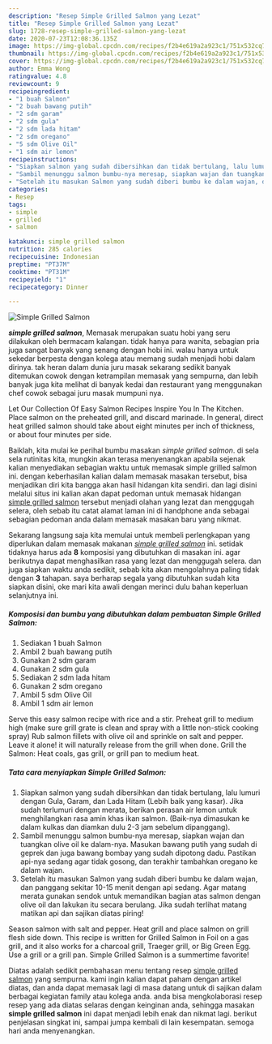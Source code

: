 ```yaml
---
description: "Resep Simple Grilled Salmon yang Lezat"
title: "Resep Simple Grilled Salmon yang Lezat"
slug: 1728-resep-simple-grilled-salmon-yang-lezat
date: 2020-07-23T12:08:36.135Z
image: https://img-global.cpcdn.com/recipes/f2b4e619a2a923c1/751x532cq70/simple-grilled-salmon-foto-resep-utama.jpg
thumbnail: https://img-global.cpcdn.com/recipes/f2b4e619a2a923c1/751x532cq70/simple-grilled-salmon-foto-resep-utama.jpg
cover: https://img-global.cpcdn.com/recipes/f2b4e619a2a923c1/751x532cq70/simple-grilled-salmon-foto-resep-utama.jpg
author: Emma Wong
ratingvalue: 4.8
reviewcount: 9
recipeingredient:
- "1 buah Salmon"
- "2 buah bawang putih"
- "2 sdm garam"
- "2 sdm gula"
- "2 sdm lada hitam"
- "2 sdm oregano"
- "5 sdm Olive Oil"
- "1 sdm air lemon"
recipeinstructions:
- "Siapkan salmon yang sudah dibersihkan dan tidak bertulang, lalu lumuri dengan Gula, Garam, dan Lada Hitam (Lebih baik yang kasar). Jika sudah terlumuri dengan merata, berikan perasan air lemon untuk menghilangkan rasa amin khas ikan salmon. (Baik-nya dimasukan ke dalam kulkas dan diamkan dulu 2-3 jam sebelum dipanggang)."
- "Sambil menunggu salmon bumbu-nya meresap, siapkan wajan dan tuangkan olive oil ke dalam-nya. Masukan bawang putih yang sudah di geprek dan juga bawang bombay yang sudah dipotong dadu. Pastikan api-nya sedang agar tidak gosong, dan terakhir tambahkan oregano ke dalam wajan."
- "Setelah itu masukan Salmon yang sudah diberi bumbu ke dalam wajan, dan panggang sekitar 10-15 menit dengan api sedang. Agar matang merata gunakan sendok untuk memandikan bagian atas salmon dengan olive oil dan lakukan itu secara berulang. Jika sudah terlihat matang matikan api dan sajikan diatas piring!"
categories:
- Resep
tags:
- simple
- grilled
- salmon

katakunci: simple grilled salmon 
nutrition: 285 calories
recipecuisine: Indonesian
preptime: "PT37M"
cooktime: "PT31M"
recipeyield: "1"
recipecategory: Dinner

---
```



![Simple Grilled Salmon](https://img-global.cpcdn.com/recipes/f2b4e619a2a923c1/751x532cq70/simple-grilled-salmon-foto-resep-utama.jpg)

<b><i>simple grilled salmon</i></b>, Memasak merupakan suatu hobi yang seru dilakukan oleh bermacam kalangan. tidak hanya para wanita, sebagian pria juga sangat banyak yang senang dengan hobi ini. walau hanya untuk sekedar berpesta dengan kolega atau memang sudah menjadi hobi dalam dirinya. tak heran dalam dunia juru masak sekarang sedikit banyak ditemukan cowok dengan ketrampilan memasak yang sempurna, dan lebih banyak juga kita melihat di banyak kedai dan restaurant yang menggunakan chef cowok sebagai juru masak mumpuni nya.

Let Our Collection Of Easy Salmon Recipes Inspire You In The Kitchen. Place salmon on the preheated grill, and discard marinade. In general, direct heat grilled salmon should take about eight minutes per inch of thickness, or about four minutes per side.

Baiklah, kita mulai ke perihal bumbu masakan <i>simple grilled salmon</i>. di sela sela rutinitas kita, mungkin akan terasa menyenangkan apabila sejenak kalian menyediakan sebagian waktu untuk memasak simple grilled salmon ini. dengan keberhasilan kalian dalam memasak masakan tersebut, bisa menjadikan diri kita bangga akan hasil hidangan kita sendiri. dan lagi disini melalui situs ini kalian akan dapat pedoman untuk memasak hidangan <u>simple grilled salmon</u> tersebut menjadi olahan yang lezat dan menggugah selera, oleh sebab itu catat alamat laman ini di handphone anda sebagai sebagian pedoman anda dalam memasak masakan baru yang nikmat.


Sekarang langsung saja kita memulai untuk membeli perlengkapan yang diperlukan dalam memasak makanan <u><i>simple grilled salmon</i></u> ini. setidak tidaknya harus ada <b>8</b> komposisi yang dibutuhkan di masakan ini. agar berikutnya dapat menghasilkan rasa yang lezat dan menggugah selera. dan juga siapkan waktu anda sedikit, sebab kita akan mengolahnya paling tidak dengan <b>3</b> tahapan. saya berharap segala yang dibutuhkan sudah kita siapkan disini, oke mari kita awali dengan merinci dulu bahan keperluan selanjutnya ini.

<!--inarticleads1-->

##### Komposisi dan bumbu yang dibutuhkan dalam pembuatan Simple Grilled Salmon:

1. Sediakan 1 buah Salmon
1. Ambil 2 buah bawang putih
1. Gunakan 2 sdm garam
1. Gunakan 2 sdm gula
1. Sediakan 2 sdm lada hitam
1. Gunakan 2 sdm oregano
1. Ambil 5 sdm Olive Oil
1. Ambil 1 sdm air lemon


Serve this easy salmon recipe with rice and a stir. Preheat grill to medium high (make sure grill grate is clean and spray with a little non-stick cooking spray) Rub salmon fillets with olive oil and sprinkle on salt and pepper. Leave it alone! it will naturally release from the grill when done. Grill the Salmon: Heat coals, gas grill, or grill pan to medium heat. 

<!--inarticleads2-->

##### Tata cara menyiapkan Simple Grilled Salmon:

1. Siapkan salmon yang sudah dibersihkan dan tidak bertulang, lalu lumuri dengan Gula, Garam, dan Lada Hitam (Lebih baik yang kasar). Jika sudah terlumuri dengan merata, berikan perasan air lemon untuk menghilangkan rasa amin khas ikan salmon. (Baik-nya dimasukan ke dalam kulkas dan diamkan dulu 2-3 jam sebelum dipanggang).
1. Sambil menunggu salmon bumbu-nya meresap, siapkan wajan dan tuangkan olive oil ke dalam-nya. Masukan bawang putih yang sudah di geprek dan juga bawang bombay yang sudah dipotong dadu. Pastikan api-nya sedang agar tidak gosong, dan terakhir tambahkan oregano ke dalam wajan.
1. Setelah itu masukan Salmon yang sudah diberi bumbu ke dalam wajan, dan panggang sekitar 10-15 menit dengan api sedang. Agar matang merata gunakan sendok untuk memandikan bagian atas salmon dengan olive oil dan lakukan itu secara berulang. Jika sudah terlihat matang matikan api dan sajikan diatas piring!


Season salmon with salt and pepper. Heat grill and place salmon on grill flesh side down. This recipe is written for Grilled Salmon in Foil on a gas grill, and it also works for a charcoal grill, Traeger grill, or Big Green Egg. Use a grill or a grill pan. Simple Grilled Salmon is a summertime favorite! 

Diatas adalah sedikit pembahasan menu tentang resep <u>simple grilled salmon</u> yang sempurna. kami ingin kalian dapat paham dengan artikel diatas, dan anda dapat memasak lagi di masa datang untuk di sajikan dalam berbagai kegiatan family atau kolega anda. anda bisa mengkolaborasi resep resep yang ada diatas selaras dengan keinginan anda, sehingga masakan <b>simple grilled salmon</b> ini dapat menjadi lebih enak dan nikmat lagi. berikut penjelasan singkat ini, sampai jumpa kembali di lain kesempatan. semoga hari anda menyenangkan.
